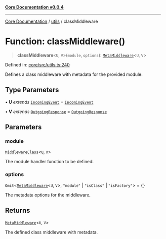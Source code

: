 [**Core Documentation v0.0.4**](../../README.md)

***

[Core Documentation](../../modules.md) / [utils](../README.md) / classMiddleware

# Function: classMiddleware()

> **classMiddleware**\<`U`, `V`\>(`module`, `options`): [`MetaMiddleware`](../../declarations/type-aliases/MetaMiddleware.md)\<`U`, `V`\>

Defined in: [core/src/utils.ts:240](https://github.com/stonemjs/core/blob/4b1b931e44a5db2600109fa7ae2a8b532ed77730/src/utils.ts#L240)

Defines a class middleware with metadata for the provided module.

## Type Parameters

• **U** *extends* [`IncomingEvent`](../../events/IncomingEvent/classes/IncomingEvent.md) = [`IncomingEvent`](../../events/IncomingEvent/classes/IncomingEvent.md)

• **V** *extends* [`OutgoingResponse`](../../events/OutgoingResponse/classes/OutgoingResponse.md) = [`OutgoingResponse`](../../events/OutgoingResponse/classes/OutgoingResponse.md)

## Parameters

### module

[`MiddlewareClass`](../../declarations/type-aliases/MiddlewareClass.md)\<`U`, `V`\>

The module handler function to be defined.

### options

`Omit`\<[`MetaMiddleware`](../../declarations/type-aliases/MetaMiddleware.md)\<`U`, `V`\>, `"module"` \| `"isClass"` \| `"isFactory"`\> = `{}`

The metadata options for the middleware.

## Returns

[`MetaMiddleware`](../../declarations/type-aliases/MetaMiddleware.md)\<`U`, `V`\>

The defined class middleware with metadata.
